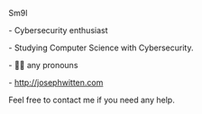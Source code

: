 Sm9l

\- Cybersecurity enthusiast

\- Studying Computer Science with Cybersecurity.

\- 🏳️‍🌈 any pronouns

\- http://josephwitten.com

Feel free to contact me if you need any help.
